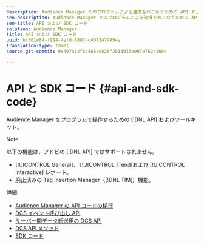 ```yaml
---
description: Audience Manager とのプログラムによる連携をおこなうための API およびツールキット。
seo-description: Audience Manager とのプログラムによる連携をおこなうための API およびツールキット。
seo-title: API および SDK コード
solution: Audience Manager
title: API および SDK コード
uuid: bf801e84-f914-4efd-8807-c4972474894a
translation-type: tm+mt
source-git-commit: 9e407a14f6c466ae826f2b13013a997e762a160e

---
```



# API と SDK コード {#api-and-sdk-code}

Audience Manager をプログラムで操作するための [!DNL API] およびツールキット。

>[!NOTE]
>
>以下の機能は、アドビの [!DNL API] ではサポートされません。
>
>* [!UICONTROL General]、 [!UICONTROL Trend]および [!UICONTROL Interactive] レポート。
>* 廃止済みの Tag Insertion Manager（[!DNL TIM]）機能。


詳細:

* [Audience Manager の API コードの移行](api-swagger-migration.md)
* [DCS イベント呼び出し API](dcs-intro/dcs-event-calls/dcs-event-calls.md)
* [サーバー間データ転送用の DCS API](dcs-intro/dcs-s2s/dcs-s2s.md)
* [DCS API メソッド](dcs-intro/dcs-api-reference/dcs-api-methods.md)
* [SDK コード](/help/using/api/aam-sdk.md)
